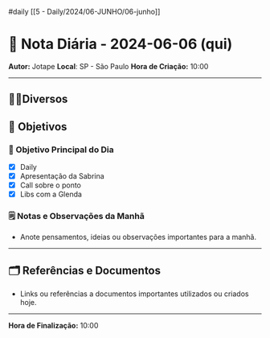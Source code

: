 #daily
[[5 - Daily/2024/06-JUNHO/06-junho]]
# 📅 Nota Diária - 2024-06-06 (qui)

**Autor:** Jotape
**Local**: SP - São Paulo
**Hora de Criação:** 10:00

---
## 🤝🏻Diversos

## 🌄 Objetivos
### 🎯 Objetivo Principal do Dia
- [x] Daily
- [x] Apresentação da Sabrina
- [x] Call sobre o ponto
- [x] Libs com a Glenda

### 🗒️ Notas e Observações da Manhã
- Anote pensamentos, ideias ou observações importantes para a manhã.
---
## 🗂️ Referências e Documentos
- Links ou referências a documentos importantes utilizados ou criados hoje.

---

**Hora de Finalização:** 10:00

